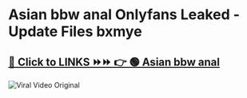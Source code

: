 
 # Asian bbw anal Onlyfans Leaked - Update Files bxmye

## <h2><a href="https://clipsfans.com/Asian_bbw_anal&ref=git">🔗 Click to LINKS ⏩⏩ 👉 🟢 Asian bbw anal </a></h2>

<a href="https://clipsfans.com/Asian_bbw_anal&ref=git" rel="nofollow" data-target="animated-image.originalLink"><img src="https://i.ibb.co.com/xMMVF88/686577567.gif" alt="Viral Video Original" style="max-width: 100%; display: inline-block;" data-target="animated-image.originalImage"></a>

